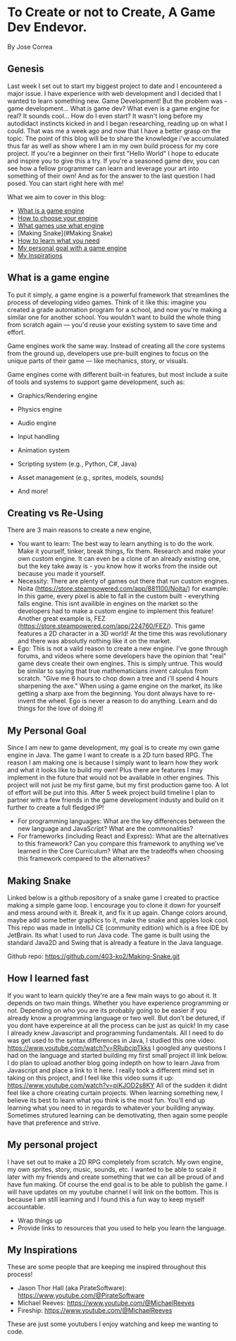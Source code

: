 # To Create or not to Create, A Game Dev Endevor. 

By Jose Correa


## Genesis
Last week I set out to start my biggest project to date and I encountered a major issue. I have experience with web development and I decided that I wanted to learn something new. Game Development! But the problem was - game development... What is game dev? What even is a game engine for real? It sounds cool... How do I even start? It wasn't long before my autodidact instincts kicked in and I began researching, reading up on what I could. That was me a week ago and now that I have a better grasp on the topic. The point of this blog will be to share the knowledge i've accumulated thus far as well as show where I am in my own build process for my core project. If you're a beginner on their first "Hello World" I hope to educate and inspire you to give this a try. If you're a seasoned game dev, you can see how a fellow programmer can learn and leverage your art into something of their own! And as for the answer to the last question I had posed. You can start right here with me!  

What we aim to cover in this blog:
* [What is a game engine](#What-is-a-game-engine)
* [How to choose your engine](#Creating-vs-Re-Using)
* [What games use what engine](#Your-favorite-game-is-no-stranger)
* [Making Snake](#Making Snake)
* [How to learn what you need](#How-you-can-learn-fast)
* [My personal goal with a game engine](#My-personal-project)
* [My Inspirations](My-Inspirations)


## What is a game engine
To put it simply, a game engine is a powerful framework that streamlines the process of developing video games. Think of it like this: imagine you created a grade automation program for a school, and now you're making a similar one for another school. You wouldn’t want to build the whole thing from scratch again — you'd reuse your existing system to save time and effort.

Game engines work the same way. Instead of creating all the core systems from the ground up, developers use pre-built engines to focus on the unique parts of their game — like mechanics, story, or visuals.

Game engines come with different built-in features, but most include a suite of tools and systems to support game development, such as:

* Graphics/Rendering engine

* Physics engine

* Audio engine

* Input handling

* Animation system

* Scripting system (e.g., Python, C#, Java)

* Asset management (e.g., sprites, models, sounds)

* And more!

## Creating vs Re-Using
There are 3 main reasons to create a new engine,
* You want to learn: The best way to learn anything is to do the work. Make it yourself, tinker, break things, fix them. Research and make your own custom engine. It can even be a clone of an already existing one, but the key take away is - you know how it works from the inside out because you made it yourself.
* Necessity: There are plenty of games out there that run custom engines. Noita (https://store.steampowered.com/app/881100/Noita/) for example: In this game, every pixel is able to fall in the custom built - everything falls engine. This isnt availible in engines on the market so the developers had to make a custom engine to implement this feature! Another great example is, FEZ (https://store.steampowered.com/app/224760/FEZ/). This game features a 2D character in a 3D world! At the time this was revolutionary and there was absolutly nothing like it on the market.
* Ego: This is not a vaild reason to create a new engine. I've gone through forums, and videos where some developers have the opinion that "real" game devs create their own engines. This is simply untrue. This would be similar to saying that true mathematicians invent calculus from scratch. "Give me 6 hours to chop down a tree and i'll spend 4 hours sharpening the axe." When using a game engine on the market, its like getting a sharp axe from the beginning. You dont always have to re-invent the wheel. Ego is never a reason to do anything. Learn and do things for the love of doing it!

## My Personal Goal

Since I am new to game development, my goal is to create my own game engine in Java. The game I want to create is a 2D turn based RPG. The reason I am making one is because I simply want to learn how they work and what it looks like to build my own! Plus there are features I may implement in the future that would not be available in other engines. This project will not just be my first game, but my first production game too. A lot of effort will be put into this. After 5 week project build timeline I plan to partner with a few friends in the game development industy and build on it further to create a full fledged IP!
* For programming languages: What are the key differences between the new language and JavaScript? What are the commonalities?
* For frameworks (including React and Express): What are the alternatives to this framework? Can you compare this framework to anything we've learned in the Core Curriculum? What are the tradeoffs when choosing this framework compared to the alternatives?

## Making Snake
Linked below is a github repository of a snake game I created to practice making a simple game loop. I encourage you to clone it down for yourself and mess around with it. Break it, and fix it up again. Change colors around, maybe add some better graphics to it, make the snake and apples look cool. This repo was made in IntelliJ CE (community edition) which is a free IDE by JetBrain. Its what I used to run Java code. The game is built using the standard Java2D and Swing that is already a feature in the Java language. 

Github repo: https://github.com/403-ko2/Making-Snake.git

## How I learned fast
If you want to learn quickly they're are a few main ways to go about it. It depends on two main things. Whether you have experience programming or not. Depending on who you are its probably going to be easier if you already know a programming language or two well. But don't be detured, if you dont have expereince at all the process can be just as quick!
In my case I already knew Javascript and programming fundamentals. All I need to do was get used to the syntax differences in Java, I studied this one video: https://www.youtube.com/watch?v=RRubcjpTkks 
I googled any questions I had on the language and started building my first small project ill link below. I do plan to upload another blog going indepth on how to learn Java from Javascript and place a link to it here. I really took a different mind set in taking on this project, and I feel like this video sums it up:
https://www.youtube.com/watch?v=piKJOD2s8KY
All of the sudden it didnt feel like a chore creating curtain projects. When learning something new, I believe its best to learn what you think is the most fun. You'll end up learning what you need to in regards to whatever your building anyway. Sometimes strutured learning can be demotivating, then again some people have that preference and strive.   


## My personal project
I have set out to make a 2D RPG completely from scratch. My own engine, my own sprites, story, music, sounds, etc. I wanted to be able to scale it later with my friends and create something that we can all be proud of and have fun making. Of course the end goal is to be able to publish the game. I will have updates on my youtube channel I will link on the bottom. This is because I am still learning and I found this a fun way to keep myself accountable. 
* Wrap things up
* Provide links to resources that you used to help you learn the language.

## My Inspirations
These are some people that are keeping me inspired throughout this process! 

* Jason Thor Hall (aka PirateSoftware): https://www.youtube.com/@PirateSoftware
* Michael Reeves: https://www.youtube.com/@MichaelReeves
* Fireship: https://www.youtube.com/@MichaelReeves

These are just some youtubers I enjoy watching and keep me wanting to code. 

  
